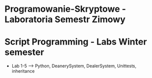 # Programowanie-Skryptowe - Laboratoria Semestr Zimowy 
# Script Programming - Labs Winter semester

- Lab 1-5 --> Python, DeanerySystem, DealerSystem, Unittests, inheritance 
